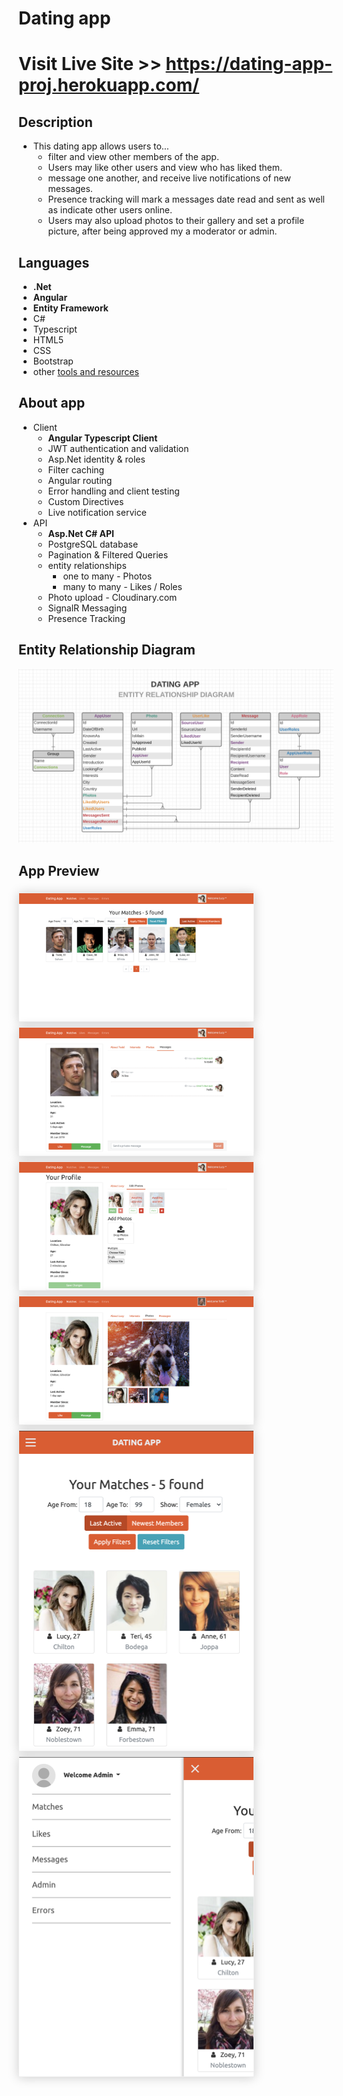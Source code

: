 # Dating app 

# Visit Live Site >> https://dating-app-proj.herokuapp.com/

## Description
- This dating app allows users to...
    - filter and view other members of the app. 
    - Users may like other users and view who has liked them. 
    - message one another, and receive live notifications of new messages. 
    - Presence tracking will mark a messages date read and sent as well as indicate other users online. 
    - Users may also upload photos to their gallery and set a profile picture, after being approved my a moderator or admin. 

## Languages
- **.Net**
- **Angular**
- **Entity Framework**
- C#
- Typescript
- HTML5
- CSS
- Bootstrap
- other [tools and resources](tools-rescources.md)

## About app
- Client 
    - **Angular Typescript Client**
    - JWT authentication and validation
    - Asp.Net identity & roles
    - Filter caching
    - Angular routing
    - Error handling and client testing
    - Custom Directives
    - Live notification service
- API 
    - **Asp.Net C# API**
    - PostgreSQL database
    - Pagination & Filtered Queries
    - entity relationships
        - one to many - Photos
        - many to many - Likes / Roles
    - Photo upload - Cloudinary.com
    - SignalR Messaging
    - Presence Tracking 
## Entity Relationship Diagram
<img src="API/assets/images/erd.png" alt="erd" >

## App Preview
<div display="flex">
    <!-- <img src="API/assets/images/signup.png" alt="signup" width="375"> -->
    <img src="API/assets/images/matches.png" alt="matches" width="375" style="margin-top: 5px; margin-right: 5px; border: 1px solid #eee; box-shadow: 0 1px 1pc #ccc;">
    <img src="API/assets/images/messages.png" alt="messages" width="375" style="margin-top: 5px; margin-right: 5px; border: 1px solid #eee; box-shadow: 0 1px 1pc #ccc;">
    <img src="API/assets/images/photo-upload.png" alt="photo-upload" width="375" style="margin-top: 5px; margin-right: 5px; border: 1px solid #eee; box-shadow: 0 1px 1pc #ccc;">
    <!-- <img src="API/assets/images/admin-roles.png" alt="admin-roles" width="375"> -->
    <!-- <img src="API/assets/images/admin-photos.png" alt="admin-photos" width="375"> -->
    <img src="API/assets/images/photo-gallery.png" alt="photo-gallery" width="375" style="margin-top: 5px; margin-right: 5px; border: 1px solid #eee; box-shadow: 0 1px 1pc #ccc;">
    <!-- <img src="API/assets/images/errors.png" alt="errors" width="375"> -->
    <img src="API/assets/images/mobile-matches.png" alt="mobile-matches" width="375" style="margin-top: 5px; margin-right: 5px; border: 1px solid #eee; box-shadow: 0 1px 1pc #ccc;"> 
    <img src="API/assets/images/mobile-sidebar.png" alt="mobile-sidebar" width="375" style="margin-top: 5px; margin-right: 5px; border: 1px solid #eee; box-shadow: 0 1px 1pc #ccc;">
</div>